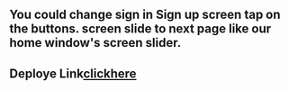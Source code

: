 ## You could change sign in Sign up screen tap on the buttons. screen slide to next page like our home window's screen slider.

## Deploye Link[clickhere](https://happy-babbage-21e535.netlify.app/)
